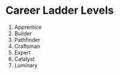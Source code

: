 # Career Ladder Levels

1. Apprentice
2. Builder
3. Pathfinder
4. Craftsman
5. Expert
6. Catalyst
7. Luminary